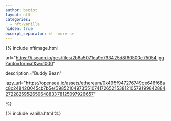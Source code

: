```yaml
---
author: bsoist
layout: nft
categories:
  - nft-vanilla
hidden: true
excerpt_separator: <!--more-->
---
```

{% include nftimage.html 

url="https://i.seadn.io/gcs/files/2b6a5071ea9c793425d8f60500e75054.jpg?auto=format&w=1000"

description="Buddy Bean"

lazy_url="https://opensea.io/assets/ethereum/0x495f947276749ce646f68ac8c248420045cb7b5e/5985210497355107417265215381210579199842884272282595265964883378125097926657"

%}


<!--more-->
{% include vanilla.html %}
